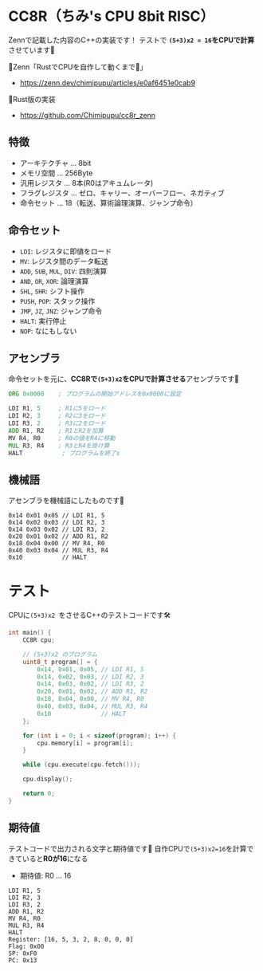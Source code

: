 # CC8R（ちみ's CPU 8bit RISC）
Zennで記載した内容のC++の実装です！
テストで **`(5+3)x2 = 16`をCPUで計算** させています🥳

🔗Zenn「RustでCPUを自作して動くまで📝」
- https://zenn.dev/chimipupu/articles/e0af6451e0cab9


🔗Rust版の実装
- https://github.com/Chimipupu/cc8r_zenn

## 特徴
- アーキテクチャ ... 8bit
- メモリ空間 ... 256Byte
- 汎用レジスタ ... 8本(R0はアキュムレータ)
- フラグレジスタ ... ゼロ、キャリー、オーバーフロー、ネガティブ
- 命令セット ... 18（転送、算術論理演算、ジャンプ命令）

## 命令セット

- `LDI`: レジスタに即値をロード
- `MV`: レジスタ間のデータ転送
- `ADD`, `SUB`, `MUL`, `DIV`: 四則演算
- `AND`, `OR`, `XOR`: 論理演算
- `SHL`, `SHR`: シフト操作
- `PUSH`, `POP`: スタック操作
- `JMP`, `JZ`, `JNZ`: ジャンプ命令
- `HALT`: 実行停止
- `NOP`: なにもしない

## アセンブラ

命令セットを元に、**CC8Rで`(5+3)x2`をCPUで計算させる**アセンブラです🥳

```asm
ORG 0x0000    ; プログラムの開始アドレスを0x0000に設定

LDI R1, 5     ; R1に5をロード
LDI R2, 3     ; R2に3をロード
LDI R3, 2     ; R3に2をロード
ADD R1, R2    ; R1とR2を加算
MV R4, R0     ; R0の値をR4に移動
MUL R3, R4    ; R3とR4を掛け算
HALT           ; プログラムを終了s
```

## 機械語
アセンブラを機械語にしたものです🥳

```hex
0x14 0x01 0x05 // LDI R1, 5
0x14 0x02 0x03 // LDI R2, 3
0x14 0x03 0x02 // LDI R3, 2
0x20 0x01 0x02 // ADD R1, R2
0x18 0x04 0x00 // MV R4, R0
0x40 0x03 0x04 // MUL R3, R4
0x10           // HALT
```

# テスト
CPUに`(5+3)x2 `をさせるC++のテストコードです🛠️

```cpp
int main() {
    CC8R cpu;

    // (5+3)x2 のプログラム
    uint8_t program[] = {
        0x14, 0x01, 0x05, // LDI R1, 5
        0x14, 0x02, 0x03, // LDI R2, 3
        0x14, 0x03, 0x02, // LDI R3, 2
        0x20, 0x01, 0x02, // ADD R1, R2
        0x18, 0x04, 0x00, // MV R4, R0
        0x40, 0x03, 0x04, // MUL R3, R4
        0x10              // HALT
    };

    for (int i = 0; i < sizeof(program); i++) {
        cpu.memory[i] = program[i];
    }

    while (cpu.execute(cpu.fetch()));

    cpu.display();

    return 0;
}
```

## 期待値
テストコードで出力される文字と期待値です🥳
自作CPUで`(5+3)x2=16`を計算できていると**R0が16**になる
- 期待値: R0 ... 16

```shell
LDI R1, 5
LDI R2, 3
LDI R3, 2
ADD R1, R2
MV R4, R0
MUL R3, R4
HALT
Register: [16, 5, 3, 2, 8, 0, 0, 0]
Flag: 0x00
SP: 0xF0
PC: 0x13
```
